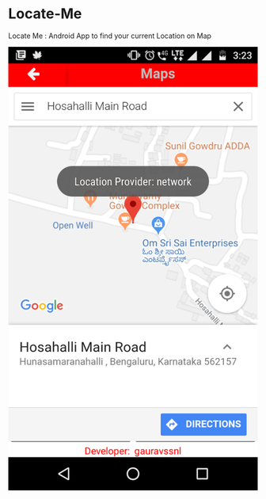 # Locate-Me
Locate Me : Android App to find your current Location on Map

![ScreenShot]( https://github.com/gauravssnl/Locate-Me/blob/master/Screenshot_20180203-152357.png )
